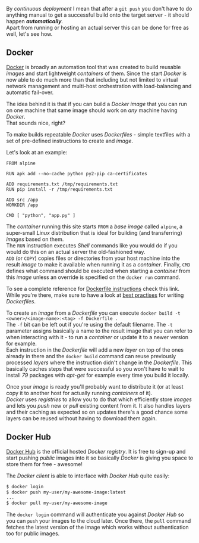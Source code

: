 By *continuous deployment* I mean that after a `git push` you don't have to do
anything manual to get a successful build onto the target server - 
it should happen __*automatically*__.  
Apart from running or hosting an actual server this can be done for free as well,
let's see how.

## Docker

[Docker](todo:link) is broadly an automation tool that was created to build reusable *images*
and start lightweight *containers* of them.
Since the start *Docker* is now able to do much more than that including but not limited to 
virtual network management and multi-host orchestration with load-balancing and 
automatic fail-over.

The idea behind it is that if you can build a *Docker* *image* that you can run on one machine
that same image should work on *any* machine having *Docker*.  
That sounds nice, right?

To make builds repeatable *Docker* uses *Dockerfiles* - simple textfiles with a set of 
pre-defined instructions to create and *image*.

Let's look at an example:
```docker
FROM alpine

RUN apk add --no-cache python py2-pip ca-certificates

ADD requirements.txt /tmp/requirements.txt
RUN pip install -r /tmp/requirements.txt

ADD src /app
WORKDIR /app

CMD [ "python", "app.py" ]
```

The *container* running this site starts `FROM` a *base image* called `alpine`,
a super-small *Linux* distribution that is ideal for building (and transferring)
*images* based on them.  
The `RUN` instruction executes *Shell* commands like you would do if you would do this
on an actual server the old-fashioned way.  
`ADD` (or `COPY`) copies files or directories from your host machine into the 
result *image* to make it available when running it as a *container*.
Finally, `CMD` defines what command should be executed when starting a *container* from
this *image* unless an override is specified on the `docker run` command.

To see a complete reference for [Dockerfile instructions](todo:link) check this link.
While you're there, make sure to have a look at [best practises](todo:link) for writing 
*Dockerfiles*.

To create an *image* from a *Dockerfile* you can execute 
`docker build -t <owner>/<image-name>:<tag> -f Dockerfile .`  
The `-f` bit can be left out if you're using the default filename.
The `-t` parameter assigns basically a name to the result image that you can refer to
when interacting with it - to run a *container* or update it to a newer version for example.  
Each instruction in the *Dockerfile* will add a new *layer* on top of the ones already in there
and the `docker build` command can reuse previously processed *layers* where the instruction
didn't change in the *Dockerfile*.
This basically caches steps that were successful so you won't have to wait to install *79*
packages with *apt-get* for example every time you build it locally.

Once your *image* is ready you'll probably want to distribute it (or at least copy it
to another host for actually running *containers* of it).  
*Docker* uses *registries* to allow you to do that which efficiently store *images*
and lets you *push* new or *pull* existing content from it.
It also handles layers and their caching as expected so on updates there's a good chance
some layers can be reused without having to download them again.

## Docker Hub

[Docker Hub](todo:link) is the official hosted *Docker registry*.
It is free to sign-up and start pushing *public* images into it so basically *Docker*
is giving you space to store them for free - awesome!

The *Docker client* is able to interface with *Docker Hub* quite easily:
```bash
$ docker login
$ docker push my-user/my-awesome-image:latest
...
$ docker pull my-user/my-awesome-image
```

The `docker login` command will authenticate you against *Docker Hub* so you can `push` your
images to the cloud later.
Once there, the `pull` command fetches the latest version of the image which works without
authentication too for public images.

[//]: # (TODO: docker hub)
[//]: # (TODO: docker multiarch)
[//]: # (TODO: hosting + docker-compose)
